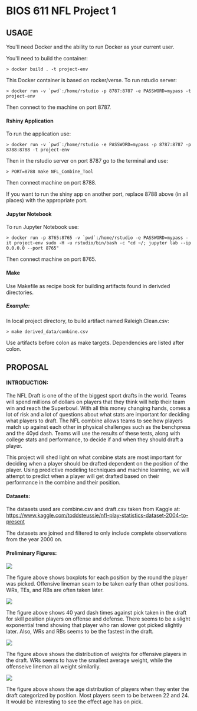 BIOS 611 NFL Project 1
======================

USAGE
-----
You'll need Docker and the ability to run Docker as your current user.

You'll need to build the container:

    > docker build . -t project-env

This Docker container is based on rocker/verse. To run rstudio server:

    > docker run -v `pwd`:/home/rstudio -p 8787:8787 -e PASSWORD=mypass -t project-env
      
Then connect to the machine on port 8787.

#### Rshiny Application
To run the application use:

    > docker run -v `pwd`:/home/rstudio -e PASSWORD=mypass -p 8787:8787 -p 8788:8788 -t project-env 
    
Then in the rstudio server on port 8787 go to the terminal and use:

    > PORT=8788 make NFL_Combine_Tool
    
Then connect machine on port 8788.
    
If you want to run the shiny app on another port, replace 8788 above (in all places) with the appropriate port.

#### Jupyter Notebook
To run Jupyter Notebook use:

    > docker run -p 8765:8765 -v `pwd`:/home/rstudio -e PASSWORD=mypass -it project-env sudo -H -u rstudio/bin/bash -c "cd ~/; jupyter lab --ip 0.0.0.0 --port 8765"
    
Then connect machine on port 8765.

#### Make
Use Makefile as recipe book for building artifacts found in derivded directories. 

##### Example:
In local project directory, to build artifact named Raleigh.Clean.csv:

    > make derived_data/combine.csv
    
Use artifacts before colon as make targets. Dependencies are listed after colon. 

PROPOSAL
--------

#### INTRODUCTION:
  
  The NFL Draft is one of the of the biggest sport drafts in the world. Teams will spend millions of dollars on players that they think will help their team win and reach the Superbowl. With all this money changing hands, comes a lot of risk and a lot of questions about what stats are important for deciding what players to draft. The NFL combine allows teams to see how players match up against each other in physical challenges such as the benchpress and the 40yd dash. Teams will use the results of these tests, along with college stats and performance, to decide if and when they should draft a player. 
  
  This project will shed light on what combine stats are most important for deciding when a player should be drafted dependent on the position of the player. Using predictive modeling techniques and machine learning, we will attempt to predict when a player will get drafted based on their performance in the combine and their position. 

#### Datasets:

  The datasets used are combine.csv and draft.csv taken from Kaggle at: https://www.kaggle.com/toddsteussie/nfl-play-statistics-dataset-2004-to-present 
  
  The datasets are joined and filtered to only include complete observations from the year 2000 on.
  
#### Preliminary Figures:

![](preliminary_figures/Boxplot.by.round.png)

The figure above shows boxplots for each position by the round the player was picked. Offensive lineman seam to be taken early than other positions. WRs, TEs, and RBs are often taken later. 


![](preliminary_figures/Off.Def.40s.png)

The figure above shows 40 yard dash times against pick taken in the draft for skill position players on offense and defense. There seems to be a slight exponential trend showing that player who ran slower got picked slightly later. Also, WRs and RBs seems to be the fastest in the draft. 

![](preliminary_figures/Off.Weights.png)

The figure above shows the distribution of weights for offensive players in the draft. WRs seems to have the smallest average weight, while the offenseive lineman all weight similarily. 

![](preliminary_figures/Age.Dist.png)

The figure above shows the age distribution of players when they enter the draft categorized by position. Most players seem to be between 22 and 24. It would be interesting to see the effect age has on pick. 
